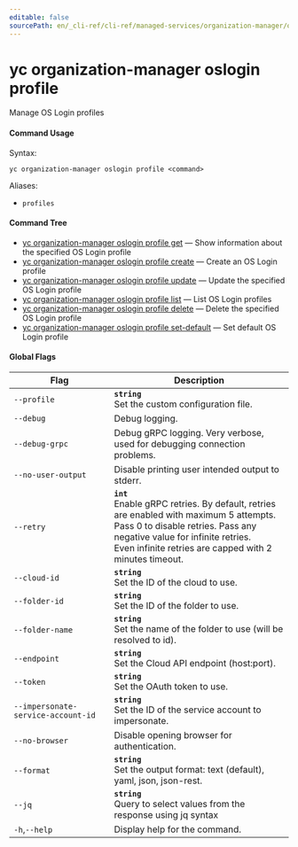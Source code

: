 ```yaml
---
editable: false
sourcePath: en/_cli-ref/cli-ref/managed-services/organization-manager/oslogin/profile/index.md
---
```


# yc organization-manager oslogin profile

Manage OS Login profiles

#### Command Usage

Syntax: 

`yc organization-manager oslogin profile <command>`

Aliases: 

- `profiles`

#### Command Tree

- [yc organization-manager oslogin profile get](get.md) — Show information about the specified OS Login profile
- [yc organization-manager oslogin profile create](create.md) — Create an OS Login profile
- [yc organization-manager oslogin profile update](update.md) — Update the specified OS Login profile
- [yc organization-manager oslogin profile list](list.md) — List OS Login profiles
- [yc organization-manager oslogin profile delete](delete.md) — Delete the specified OS Login profile
- [yc organization-manager oslogin profile set-default](set-default.md) — Set default OS Login profile

#### Global Flags

| Flag | Description |
|----|----|
|`--profile`|<b>`string`</b><br/>Set the custom configuration file.|
|`--debug`|Debug logging.|
|`--debug-grpc`|Debug gRPC logging. Very verbose, used for debugging connection problems.|
|`--no-user-output`|Disable printing user intended output to stderr.|
|`--retry`|<b>`int`</b><br/>Enable gRPC retries. By default, retries are enabled with maximum 5 attempts.<br/>Pass 0 to disable retries. Pass any negative value for infinite retries.<br/>Even infinite retries are capped with 2 minutes timeout.|
|`--cloud-id`|<b>`string`</b><br/>Set the ID of the cloud to use.|
|`--folder-id`|<b>`string`</b><br/>Set the ID of the folder to use.|
|`--folder-name`|<b>`string`</b><br/>Set the name of the folder to use (will be resolved to id).|
|`--endpoint`|<b>`string`</b><br/>Set the Cloud API endpoint (host:port).|
|`--token`|<b>`string`</b><br/>Set the OAuth token to use.|
|`--impersonate-service-account-id`|<b>`string`</b><br/>Set the ID of the service account to impersonate.|
|`--no-browser`|Disable opening browser for authentication.|
|`--format`|<b>`string`</b><br/>Set the output format: text (default), yaml, json, json-rest.|
|`--jq`|<b>`string`</b><br/>Query to select values from the response using jq syntax|
|`-h`,`--help`|Display help for the command.|
